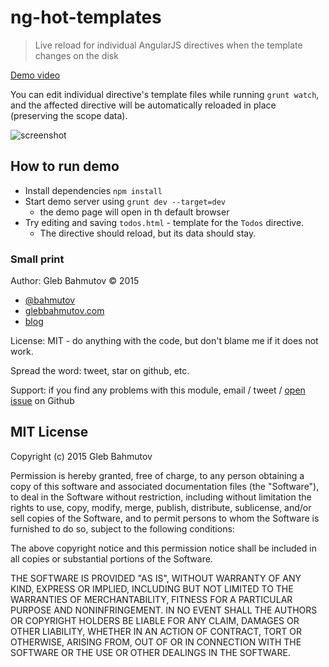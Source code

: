 # ng-hot-templates

> Live reload for individual AngularJS directives when the template changes on the disk

[Demo video](https://www.youtube.com/watch?v=N5deNI0_caA)

You can edit individual directive's template files while running `grunt watch`,
and the affected directive will be automatically reloaded in place (preserving the
scope data).

![screenshot](images/screenshot.png)

## How to run demo

* Install dependencies `npm install`
* Start demo server using `grunt dev --target=dev`
    - the demo page will open in th default browser
* Try editing and saving `todos.html` - template for the `Todos` directive.
    - The directive should reload, but its data should stay.

### Small print

Author: Gleb Bahmutov &copy; 2015

* [@bahmutov](https://twitter.com/bahmutov)
* [glebbahmutov.com](http://glebbahmutov.com)
* [blog](http://bahmutov.calepin.co/)

License: MIT - do anything with the code, but don't blame me if it does not work.

Spread the word: tweet, star on github, etc.

Support: if you find any problems with this module, email / tweet /
[open issue](https://github.com/bahmutov/ng-hot-templates/issues) on Github

## MIT License

Copyright (c) 2015 Gleb Bahmutov

Permission is hereby granted, free of charge, to any person
obtaining a copy of this software and associated documentation
files (the "Software"), to deal in the Software without
restriction, including without limitation the rights to use,
copy, modify, merge, publish, distribute, sublicense, and/or sell
copies of the Software, and to permit persons to whom the
Software is furnished to do so, subject to the following
conditions:

The above copyright notice and this permission notice shall be
included in all copies or substantial portions of the Software.

THE SOFTWARE IS PROVIDED "AS IS", WITHOUT WARRANTY OF ANY KIND,
EXPRESS OR IMPLIED, INCLUDING BUT NOT LIMITED TO THE WARRANTIES
OF MERCHANTABILITY, FITNESS FOR A PARTICULAR PURPOSE AND
NONINFRINGEMENT. IN NO EVENT SHALL THE AUTHORS OR COPYRIGHT
HOLDERS BE LIABLE FOR ANY CLAIM, DAMAGES OR OTHER LIABILITY,
WHETHER IN AN ACTION OF CONTRACT, TORT OR OTHERWISE, ARISING
FROM, OUT OF OR IN CONNECTION WITH THE SOFTWARE OR THE USE OR
OTHER DEALINGS IN THE SOFTWARE.
